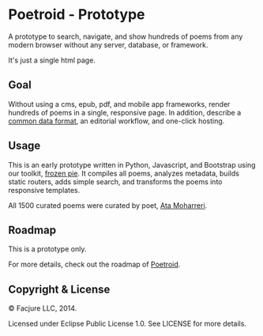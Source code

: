 Poetroid - Prototype
====================

A prototype to search, navigate, and show hundreds of poems from any modern browser without any server, database, or framework.

It's just a single html page.

## Goal

Without using a cms, epub, pdf, and mobile app frameworks, render hundreds of poems in a single, responsive page. In addition, describe a [common data format](https://github.com/poetroid/zenup), an editorial workflow, and one-click hosting.

## Usage

This is an early prototype written in Python, Javascript, and Bootstrap using our toolkit, [frozen pie](https://github.com/priyatam/frozen-pie). It compiles all poems, analyzes metadata, builds  static routers, adds simple search, and transforms the poems into responsive templates.

All 1500 curated poems were curated by poet, [Ata Moharreri](https://twitter.com/AtaMoharreri).

## Roadmap

This is a prototype only.

For more details, check out the roadmap of [Poetroid](https://github.com/poetroid).

## Copyright & License

&copy; Facjure LLC, 2014.

Licensed under Eclipse Public License 1.0. See LICENSE for more details.
